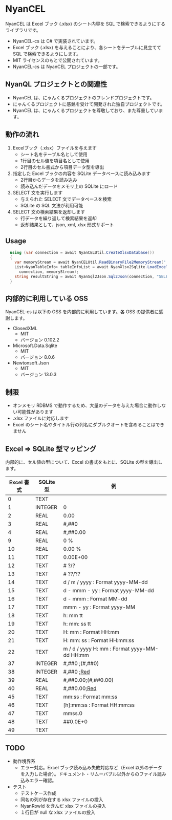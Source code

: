 # NyanCEL

NyanCEL は Excel ブック (.xlsx) のシート内容を SQL で検索できるようにするライブラリです。

- NyanCEL-cs は C# で実装されています。
- Excel ブック (.xlsx) を与えることにより、各シートをテーブルに見立てて SQL で検索できるようにします。
- MIT ライセンスのもとで公開されています。
- NyanCEL-cs は NyanCEL プロジェクトの一部です。

## NyanQL プロジェクトとの関連性

- NyanCEL は、にゃんくるプロジェクトのフレンドプロジェクトです。
- にゃんくるプロジェクトに感銘を受けて開発された独自プロジェクトです。
- NyanCEL は、にゃんくるプロジェクトを尊敬しており、また尊重しています。

## 動作の流れ

1. Excelブック（.xlsx）ファイルを与えます
   - シート名をテーブル名として使用
   - 1行目のセル値を項目名として使用
   - 2行目のセル書式から項目データ型を導出
2. 指定した Excel ブックの内容を SQLite データベースに読み込みます
   - 2行目からデータを読み込み
   - 読み込んだデータをメモリ上の SQLite にロード
3. SELECT 文を実行します
   - 与えられた SELECT 文でデータベースを検索
   - SQLite の SQL 文法が利用可能
4. SELECT 文の検索結果を返却します
   - 行データを繰り返して検索結果を返却
   - 返却結果として、json, xml, xlsx 形式サポート

## Usage

```cs
  using (var connection = await NyanCELUtil.CreateXlsxDatabase())
  {
    var memoryStream = await NyanCELUtil.ReadBinaryFile2MemoryStream("./TestData/Book1.xlsx");
    List<NyanTableInfo> tableInfoList = await NyanXlsx2Sqlite.LoadExcelFile(
      connection, memoryStream);
    string resultString = await NyanSql2Json.Sql2Json(connection, "SELECT * FROM sqlite_master");
  }
```

## 内部的に利用している OSS

NyanCEL-cs は以下の OSS を内部的に利用しています。各 OSS の提供者に感謝します。

- ClosedXML
  - MIT
  - バージョン 0.102.2
- Microsoft.Data.Sqlite
  - MIT
  - バージョン 8.0.6
- Newtonsoft.Json
  - MIT
  - バージョン 13.0.3

## 制限

- オンメモリ RDBMS で動作するため、大量のデータを与えた場合に動作しない可能性があります
- .xlsx ファイルに対応します
- Excel のシート名やタイトル行の列名にダブルクオートを含めることはできません

## Excel => SQLite 型マッピング

内部的に、セル値の型について、Excel の書式をもとに、SQLite の型を導出します。

| Excel 書式 | SQLite 型 | 例 |
| ----------- | ---------- | --- |
| 0 | TEXT | |
| 1 | INTEGER | 0 |
| 2 | REAL | 0.00 |
| 3 | REAL | #,##0 |
| 4 | REAL | #,##0.00 |
| 9 | REAL | 0 % |
| 10 | REAL | 0.00 % |
| 11 | TEXT | 0.00E+00 |
| 12 | TEXT | # ?/? |
| 13 | TEXT | # ??/?? |
| 14 | TEXT | d / m / yyyy : Format yyyy-MM-dd |
| 15 | TEXT | d - mmm - yy : Format yyyy-MM-dd |
| 16 | TEXT | d - mmm : Format MM-dd |
| 17 | TEXT | mmm - yy : Format yyyy-MM |
| 18 | TEXT | h: mm tt |
| 19 | TEXT | h: mm: ss tt |
| 20 | TEXT | H: mm : Format HH:mm |
| 21 | TEXT | H: mm: ss : Format HH:mm:ss |
| 22 | TEXT | m / d / yyyy H: mm : Format yyyy-MM-dd HH:mm |
| 37 | INTEGER | #,##0 ;(#,##0) |
| 38 | INTEGER | #,##0 ;[Red](#,##0) |
| 39 | REAL | #,##0.00;(#,##0.00) |
| 40 | REAL | #,##0.00;[Red](#,##0.00) |
| 45 | TEXT | mm:ss : Format mm:ss |
| 46 | TEXT | [h]:mm:ss : Format HH:mm:ss |
| 47 | TEXT | mmss.0 |
| 48 | TEXT | ##0.0E+0 |
| 49 | TEXT | |

## TODO

- 動作境界系
  - エラー対応。Excel ブック読み込み失敗対応など（Excel 以外のデータを入力した場合）。ドキュメント・リムーバブル以外からのファイル読み込みエラー確認。
- テスト
  - テストケース作成
  - 同名の列が存在する xlsx ファイルの投入
  - NyanRowId を含んだ xlsx ファイルの投入
  - １行目が null な xlsx ファイルの投入
